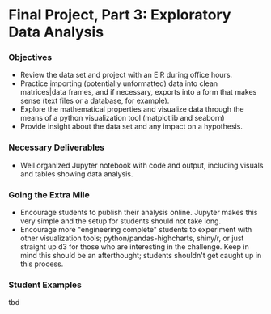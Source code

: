 # Final Project, Part 3: Exploratory Data Analysis

### Objectives
* Review the data set and project with an EIR during office hours.
* Practice importing (potentially unformatted) data into clean matrices|data frames, and if necessary, exports into a form that makes sense (text files or a database, for example).
* Explore the mathematical properties and visualize data through the means of a python visualization tool (matplotlib and seaborn)
* Provide insight about the data set and any impact on a hypothesis.

### Necessary Deliverables

* Well organized Jupyter notebook with code and output, including visuals and tables showing data analysis.

### Going the Extra Mile

* Encourage students to publish their analysis online. Jupyter makes this very simple and the setup for students should not take long.
* Encourage more "engineering complete" students to experiment with other visualization tools; python/pandas-highcharts, shiny/r, or just straight up d3 for those who are interesting in the challenge. Keep in mind this should be an afterthought; students shouldn't get caught up in this process.

### Student Examples

tbd